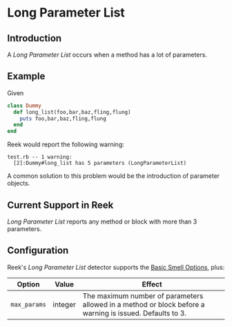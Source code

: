 # Long Parameter List

## Introduction

A _Long Parameter List_ occurs when a method has a lot of parameters.

## Example

Given

```ruby
class Dummy
  def long_list(foo,bar,baz,fling,flung)
    puts foo,bar,baz,fling,flung
  end
end
```

Reek would report the following warning:

```
test.rb -- 1 warning:
  [2]:Dummy#long_list has 5 parameters (LongParameterList)
```

A common solution to this problem would be the introduction of parameter objects.

## Current Support in Reek

_Long Parameter List_ reports any method or block with more than 3 parameters.

## Configuration

Reek's _Long Parameter List_ detector supports the
[Basic Smell Options](Basic-Smell-Options.md), plus:

| Option       | Value   | Effect  |
| -------------|---------|---------|
| `max_params` | integer | The maximum number of parameters allowed in a method or block before a warning is issued. Defaults to 3. |
